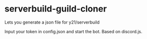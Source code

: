 # serverbuild-guild-cloner
Lets you generate a json file for y21/serverbuild

Input your token in config.json and start the bot. Based on discord.js.
